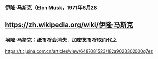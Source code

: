 ### 伊隆·马斯克（Elon Musk，1971年6月28
https://zh.wikipedia.org/wiki/伊隆·马斯克
---
### 埃隆·马斯克：纸币将会消失，加密货币将取而代之
https://t.cj.sina.com.cn/articles/view/6487081523/182a9023302000g7ez